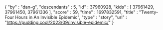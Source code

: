 {
  "by" : "dan-g",
  "descendants" : 5,
  "id" : 37960928,
  "kids" : [ 37961429, 37961450, 37961336 ],
  "score" : 59,
  "time" : 1697832591,
  "title" : "Twenty-Four Hours in An Invisible Epidemic",
  "type" : "story",
  "url" : "https://pudding.cool/2023/09/invisible-epidemic/"
}
